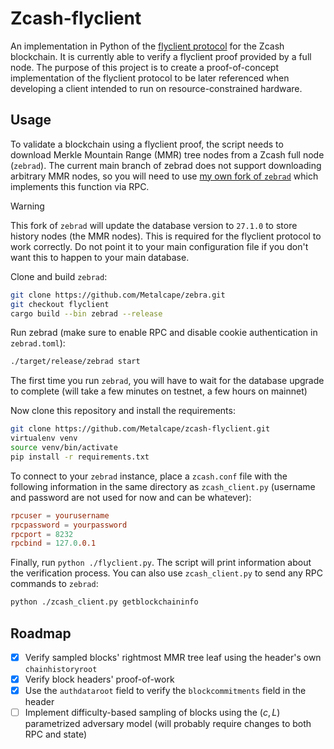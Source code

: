 # Zcash-flyclient
An implementation in Python of the [flyclient protocol](https://eprint.iacr.org/2019/226) for the Zcash blockchain. It is currently able to verify a flyclient proof provided by a full node. The purpose of this project is to create a proof-of-concept implementation of the flyclient protocol to be later referenced when developing a client intended to run on resource-constrained hardware.

## Usage
To validate a blockchain using a flyclient proof, the script needs to download Merkle Mountain Range (MMR) tree nodes from a Zcash full node (`zebrad`). The current main branch of zebrad does not support downloading arbitrary MMR nodes, so you will need to use [my own fork of `zebrad`](https://github.com/Metalcape/zebra) which implements this function via RPC.

> [!WARNING]
> This fork of `zebrad` will update the database version to `27.1.0` to store history nodes (the MMR nodes). This is required for the flyclient protocol to work correctly. Do not point it to your main configuration file if you don't want this to happen to your main database.

Clone and build `zebrad`:
```bash
git clone https://github.com/Metalcape/zebra.git
git checkout flyclient
cargo build --bin zebrad --release
```

Run zebrad (make sure to enable RPC and disable cookie authentication in `zebrad.toml`):
```bash
./target/release/zebrad start
```
The first time you run `zebrad`, you will have to wait for the database upgrade to complete (will take a few minutes on testnet, a few hours on mainnet)

Now clone this repository and install the requirements:
```bash
git clone https://github.com/Metalcape/zcash-flyclient.git
virtualenv venv
source venv/bin/activate
pip install -r requirements.txt
```

To connect to your `zebrad` instance, place a `zcash.conf` file with the following information in the same directory as `zcash_client.py` (username and password are not used for now and can be whatever):
```conf
rpcuser = yourusername
rpcpassword = yourpassword
rpcport = 8232
rpcbind = 127.0.0.1
```

Finally, run `python ./flyclient.py`. The script will print information about the verification process. You can also use `zcash_client.py` to send any RPC commands to `zebrad`:
```bash
python ./zcash_client.py getblockchaininfo
```

## Roadmap

- [x] Verify sampled blocks' rightmost MMR tree leaf using the header's own `chainhistoryroot`
- [x] Verify block headers' proof-of-work
- [x] Use the `authdataroot` field to verify the `blockcommitments` field in the header
- [ ] Implement difficulty-based sampling of blocks using the $(c, L)$ parametrized adversary model (will probably require changes to both RPC and state)
